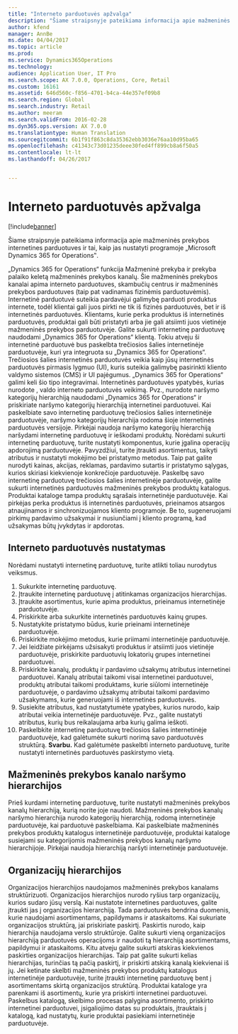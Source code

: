 ```yaml
---
title: "Interneto parduotuvės apžvalga"
description: "Šiame straipsnyje pateikiama informacija apie mažmeninės prekybos internetines parduotuves ir tai, kaip jas nustatyti programoje „Microsoft Dynamics 365 for Operations‟."
author: kfend
manager: AnnBe
ms.date: 04/04/2017
ms.topic: article
ms.prod: 
ms.service: Dynamics365Operations
ms.technology: 
audience: Application User, IT Pro
ms.search.scope: AX 7.0.0, Operations, Core, Retail
ms.custom: 16161
ms.assetid: 646d560c-f856-4701-b4ca-44e357ef09b8
ms.search.region: Global
ms.search.industry: Retail
ms.author: meeram
ms.search.validFrom: 2016-02-28
ms.dyn365.ops.version: AX 7.0.0
ms.translationtype: Human Translation
ms.sourcegitcommit: 6b1f91f863c8da35362ebb3036e76aa10d95ba65
ms.openlocfilehash: c41343c73d01235deee30fed4ff899cb8a6f50a5
ms.contentlocale: lt-lt
ms.lasthandoff: 04/26/2017


---
```


# <a name="online-store-overview"></a>Interneto parduotuvės apžvalga

[!include[banner](includes/banner.md)]


Šiame straipsnyje pateikiama informacija apie mažmeninės prekybos internetines parduotuves ir tai, kaip jas nustatyti programoje „Microsoft Dynamics 365 for Operations‟.

„Dynamics 365 for Operations“ funkcija Mažmeninė prekyba ir prekyba palaiko keletą mažmeninės prekybos kanalų. Šie mažmeninės prekybos kanalai apima interneto parduotuves, skambučių centrus ir mažmeninės prekybos parduotuves (taip pat vadinamas fizinėmis parduotuvėmis). Internetinė parduotuvė suteikia pardavėjui galimybę parduoti produktus internete, todėl klientai gali juos pirkti ne tik iš fizinės parduotuvės, bet ir iš internetinės parduotuvės. Klientams, kurie perka produktus iš internetinės parduotuvės, produktai gali būti pristatyti arba jie gali atsiimti juos vietinėje mažmeninės prekybos parduotuvėje. Galite sukurti internetinę parduotuvę naudodami „Dynamics 365 for Operations“ klientą. Tokiu atveju ši internetinė parduotuvė bus paskelbta trečiosios šalies internetinėje parduotuvėje, kuri yra integruota su „Dynamics 365 for Operations“. Trečiosios šalies internetinės parduotuvės veikia kaip jūsų internetinės parduotuvės pirmasis lygmuo (UI), kuris suteikia galimybę pasirinkti kliento valdymo sistemos (CMS) ir UI pajėgumus. „Dynamics 365 for Operations“ galimi keli šio tipo integravimai. Internetinės parduotuvės ypatybės, kurias nurodote , valdo interneto parduotuvės veikimą. Pvz., nurodote naršymo kategorijų hierarchiją naudodami „Dynamics 365 for Operations“ ir priskiriate naršymo kategorijų hierarchiją internetinei parduotuvei. Kai paskelbiate savo internetinę parduotuvę trečiosios šalies internetinėje parduotuvėje, naršymo kategorijų hierarchija rodoma šioje internetinės parduotuvės versijoje. Pirkėjai naudoja naršymo kategorijų hierarchiją naršydami internetinę parduotuvę ir ieškodami produktų. Norėdami sukurti internetinę parduotuvę, turite nustatyti komponentus, kurie įgalina operacijų apdorojimą parduotuvėje. Pavyzdžiui, turite įtraukti asortimentus, taikyti atributus ir nustatyti mokėjimo bei pristatymo metodus. Taip pat galite nurodyti kainas, akcijas, reklamas, pardavimo sutartis ir pristatymo sąlygas, kurios skiriasi kiekvienoje konkrečioje parduotuvėje. Paskelbę savo internetinę parduotuvę trečiosios šalies internetinėje parduotuvėje, galite sukurti internetinės parduotuvės mažmeninės prekybos produktų katalogus. Produktai kataloge tampa produktų sąrašais internetinėje parduotuvėje. Kai pirkėjas perka produktus iš internetinės parduotuvės, prieinamos atsargos atnaujinamos ir sinchronizuojamos kliento programoje. Be to, sugeneruojami pirkimų pardavimo užsakymai ir nusiunčiami į kliento programą, kad užsakymas būtų įvykdytas ir apdorotas.

## <a name="set-up-an-online-store"></a>Interneto parduotuvės nustatymas
Norėdami nustatyti internetinę parduotuvę, turite atlikti toliau nurodytus veiksmus.

1.  Sukurkite internetinę parduotuvę.
2.  Įtraukite internetinę parduotuvę į atitinkamas organizacijos hierarchijas.
3.  Įtraukite asortimentus, kurie apima produktus, prieinamus internetinėje parduotuvėje.
4.  Priskirkite arba sukurkite internetinės parduotuvės kainų grupes.
5.  Nustatykite pristatymo būdus, kurie prieinami internetinėje parduotuvėje.
6.  Priskirkite mokėjimo metodus, kurie priimami internetinėje parduotuvėje.
7.  Jei leidžiate pirkėjams užsisakyti produktus ir atsiimti juos vietinėje parduotuvėje, priskirkite parduotuvių lokatorių grupes internetinei parduotuvei.
8.  Priskirkite kanalų, produktų ir pardavimo užsakymų atributus internetinei parduotuvei. Kanalų atributai taikomi visai internetinei parduotuvei, produktų atributai taikomi produktams, kurie siūlomi internetinėje parduotuvėje, o pardavimo užsakymų atributai taikomi pardavimo užsakymams, kurie generuojami iš internetinės parduotuvės.
9.  Susiekite atributus, kad nustatytumėte ypatybes, kurios nurodo, kaip atributai veikia internetinėje parduotuvėje. Pvz., galite nustatyti atributus, kurių bus reikalaujama arba kurių galima ieškoti.
10. Paskelbkite internetinę parduotuvę trečiosios šalies internetinėje parduotuvėje, kad galėtumėte sukurti norimą savo parduotuvės struktūrą. **Svarbu.** Kad galėtumėte paskelbti interneto parduotuvę, turite nustatyti internetinės parduotuvės paskirstymo vietą.

## <a name="retail-channel-navigation-hierarchies"></a>Mažmeninės prekybos kanalo naršymo hierarchijos
Prieš kurdami internetinę parduotuvę, turite nustatyti mažmeninės prekybos kanalų hierarchiją, kurią norite joje naudoti. Mažmeninės prekybos kanalų naršymo hierarchija nurodo kategorijų hierarchiją, rodomą internetinėje parduotuvėje, kai parduotuvė paskelbiama. Kai paskelbiate mažmeninės prekybos produktų katalogus internetinėje parduotuvėje, produktai kataloge susiejami su kategorijomis mažmeninės prekybos kanalų naršymo hierarchijoje. Pirkėjai naudoja hierarchiją naršyti internetinėje parduotuvėje.

## <a name="organization-hierarchies"></a>Organizacijų hierarchijos
Organizacijos hierarchijos naudojamos mažmeninės prekybos kanalams struktūrizuoti. Organizacijos hierarchijos nurodo ryšius tarp organizacijų, kurios sudaro jūsų verslą. Kai nustatote internetines parduotuves, galite įtraukti jas į organizacijos hierarchiją. Tada parduotuvės bendrina duomenis, kurie naudojami asortimentams, papildymams ir ataskaitoms. Kai sukuriate organizacijos struktūrą, jai priskiriate paskirtį. Paskirtis nurodo, kaip hierarchija naudojama verslo struktūroje. Galite sukurti vieną organizacijos hierarchiją parduotuvės operacijoms ir naudoti tą hierarchiją asortimentams, papildymui ir ataskaitoms. Kitu atveju galite sukurti atskiras kiekvienos paskirties organizacijos hierarchijas. Taip pat galite sukurti kelias hierarchijas, turinčias tą pačią paskirtį, ir priskirti atskirą kanalą kiekvienai iš jų. Jei ketinate skelbti mažmeninės prekybos produktų katalogus internetinėje parduotuvėje, turite įtraukti internetinę parduotuvę bent į asortimentams skirtą organizacijos struktūrą. Produktai kataloge yra parenkami iš asortimentų, kurie yra priskirti internetinei parduotuvei. Paskelbus katalogą, skelbimo procesas palygina asortimento, priskirto internetinei parduotuvei, įsigaliojimo datas su produktais, įtrauktais į katalogą, kad nustatytų, kurie produktai pasiekiami internetinėje parduotuvėje.




